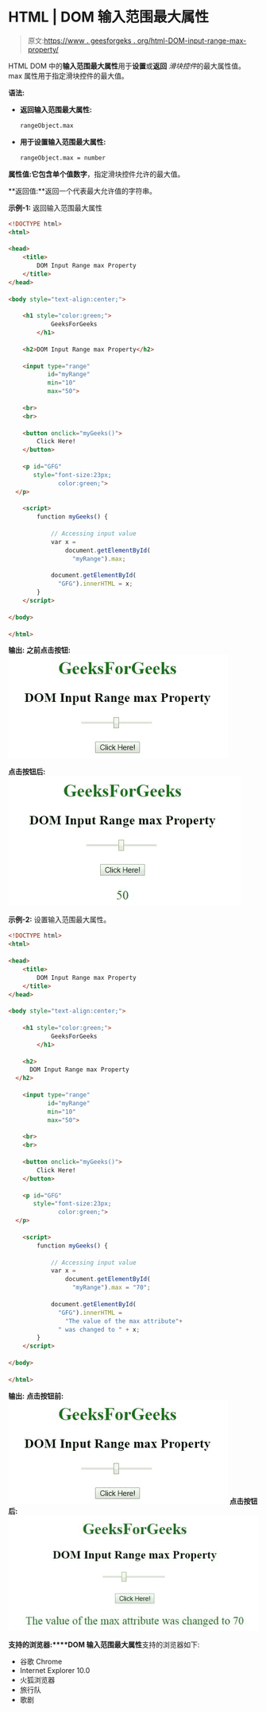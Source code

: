 # HTML | DOM 输入范围最大属性

> 原文:[https://www . geesforgeks . org/html-DOM-input-range-max-property/](https://www.geeksforgeeks.org/html-dom-input-range-max-property/)

HTML DOM 中的**输入范围最大属性**用于**设置**或**返回** *滑块控件*的最大属性值。max 属性用于指定滑块控件的最大值。

**语法:**

*   **返回输入范围最大属性:**

    ```html
    rangeObject.max
    ```

*   **用于设置输入范围最大属性:**

    ```html
    rangeObject.max = number
    ```

**属性值:**它包含单个值**数字**，指定滑块控件允许的最大值。

**返回值:**返回一个代表最大允许值的字符串。

**示例-1:** 返回输入范围最大属性

```html
<!DOCTYPE html>
<html>

<head>
    <title>
        DOM Input Range max Property
    </title>
</head>

<body style="text-align:center;">

    <h1 style="color:green;"> 
            GeeksForGeeks 
        </h1>

    <h2>DOM Input Range max Property</h2>

    <input type="range" 
           id="myRange" 
           min="10" 
           max="50">

    <br>
    <br>

    <button onclick="myGeeks()">
        Click Here!
    </button>

    <p id="GFG"
       style="font-size:23px;
              color:green;">
  </p>

    <script>
        function myGeeks() {

            // Accessing input value 
            var x =
                document.getElementById(
                  "myRange").max;

            document.getElementById(
              "GFG").innerHTML = x;
        }
    </script>

</body>

</html>
```

**输出:**
**之前点击按钮:**
![](img/a261973e6393d5752a742f46dbddf8b3.png)

**点击按钮后:**
![](img/871c591d932cf5ab5b67ec1e73d05065.png)

**示例-2:** 设置输入范围最大属性。

```html
<!DOCTYPE html>
<html>

<head>
    <title>
        DOM Input Range max Property
    </title>
</head>

<body style="text-align:center;">

    <h1 style="color:green;"> 
            GeeksForGeeks 
        </h1>

    <h2>
      DOM Input Range max Property
  </h2>

    <input type="range" 
           id="myRange" 
           min="10"
           max="50">

    <br>
    <br>

    <button onclick="myGeeks()">
        Click Here!
    </button>

    <p id="GFG" 
       style="font-size:23px;
              color:green;">
  </p>

    <script>
        function myGeeks() {

            // Accessing input value  
            var x =
                document.getElementById(
                  "myRange").max = "70";

            document.getElementById(
              "GFG").innerHTML =
                "The value of the max attribute"+
              " was changed to " + x;
        }
    </script>

</body>

</html>
```

**输出:**
**点击按钮前:**
![](img/a261973e6393d5752a742f46dbddf8b3.png)
**点击按钮后:**
![](img/93e84091e0ac4e4bd947a6966b2c77ca.png)

**支持的浏览器:****DOM 输入范围最大属性**支持的浏览器如下:

*   谷歌 Chrome
*   Internet Explorer 10.0
*   火狐浏览器
*   旅行队
*   歌剧